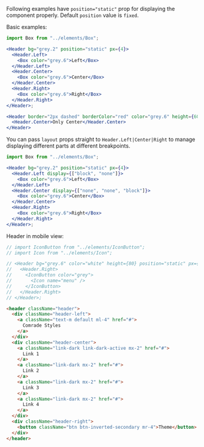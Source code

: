 Following examples have `position="static"` prop for displaying the component properly. Default `position` value is `fixed`.

Basic examples:

```jsx
import Box from "../elements/Box";

<Header bg="grey.2" position="static" px={4}>
  <Header.Left>
    <Box color="grey.6">Left</Box>
  </Header.Left>
  <Header.Center>
    <Box color="grey.6">Center</Box>
  </Header.Center>
  <Header.Right>
    <Box color="grey.6">Right</Box>
  </Header.Right>
</Header>;
```

```jsx
<Header border="2px dashed" borderColor="red" color="grey.6" height={60} position="static" px={3}>
  <Header.Center>Only Center</Header.Center>
</Header>
```

You can pass `layout` props straight to `Header.Left|Center|Right` to manage displaying different parts at different breakpoints.

```jsx
import Box from "../elements/Box";

<Header bg="grey.2" position="static" px={4}>
  <Header.Left display={["block", "none"]}>
    <Box color="grey.6">Left</Box>
  </Header.Left>
  <Header.Center display={["none", "none", "block"]}>
    <Box color="grey.6">Center</Box>
  </Header.Center>
  <Header.Right>
    <Box color="grey.6">Right</Box>
  </Header.Right>
</Header>;
```

Header in mobile view:

```jsx static
// import IconButton from "../elements/IconButton";
// import Icon from "../elements/Icon";

// <Header bg="grey.6" color="white" height={80} position="static" px={4}>
//   <Header.Right>
//     <IconButton color="grey">
//       <Icon name="menu" />
//     </IconButton>
//   </Header.Right>
// </Header>;
```

```html
<header className="header">
  <div className="header-left">
    <a className="text-m default ml-4" href="#">
      Comrade Styles
    </a>
  </div>
  <div className="header-center">
    <a className="link-dark link-dark-active mx-2" href="#">
      Link 1
    </a>
    <a className="link-dark mx-2" href="#">
      Link 2
    </a>
    <a className="link-dark mx-2" href="#">
      Link 3
    </a>
    <a className="link-dark mx-2" href="#">
      Link 4
    </a>
  </div>
  <div className="header-right">
    <button className="btn btn-inverted-secondary mr-4">Theme</button>
  </div>
</header>
```
